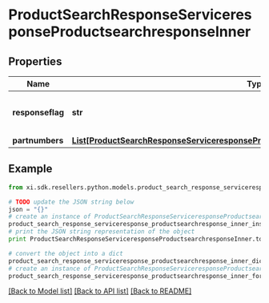 # ProductSearchResponseServiceresponseProductsearchresponseInner


## Properties

Name | Type | Description | Notes
------------ | ------------- | ------------- | -------------
**responseflag** | **str** | Number of records in the search result. | [optional] 
**partnumbers** | [**List[ProductSearchResponseServiceresponseProductsearchresponseInnerPartnumbersInner]**](ProductSearchResponseServiceresponseProductsearchresponseInnerPartnumbersInner.md) |  | [optional] 

## Example

```python
from xi.sdk.resellers.python.models.product_search_response_serviceresponse_productsearchresponse_inner import ProductSearchResponseServiceresponseProductsearchresponseInner

# TODO update the JSON string below
json = "{}"
# create an instance of ProductSearchResponseServiceresponseProductsearchresponseInner from a JSON string
product_search_response_serviceresponse_productsearchresponse_inner_instance = ProductSearchResponseServiceresponseProductsearchresponseInner.from_json(json)
# print the JSON string representation of the object
print ProductSearchResponseServiceresponseProductsearchresponseInner.to_json()

# convert the object into a dict
product_search_response_serviceresponse_productsearchresponse_inner_dict = product_search_response_serviceresponse_productsearchresponse_inner_instance.to_dict()
# create an instance of ProductSearchResponseServiceresponseProductsearchresponseInner from a dict
product_search_response_serviceresponse_productsearchresponse_inner_form_dict = product_search_response_serviceresponse_productsearchresponse_inner.from_dict(product_search_response_serviceresponse_productsearchresponse_inner_dict)
```
[[Back to Model list]](../README.md#documentation-for-models) [[Back to API list]](../README.md#documentation-for-api-endpoints) [[Back to README]](../README.md)


